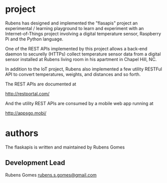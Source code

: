# project

Rubens has designed and implemented the "flasapis" project an experimental /
learning playground to learn and experiment with an Internet-of-Things project involving a digital temperature sensor, Raspberry Pi and the Python language.

One of the REST APIs implemented by this project allows a back-end daemon to securelly (HTTPs) collect temperature sensor data from a digital sensor installed at Rubens living room in his apartment in Chapel Hill, NC.

In addition to the IoT project, Rubens also implemented a few utility RESTFul
API to convert temperatures, weights, and distances and so forth.

The REST APIs are documented at

http://restportal.com/

And the utility REST APIs are consumed by a mobile web app running at

http://appsgo.mobi/


# authors

The flaskapis is written and maintained by Rubens Gomes

## Development Lead

Rubens Gomes <rubens.s.gomes@gmail.com>
